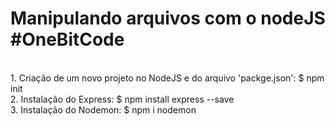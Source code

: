 # Manipulando arquivos com o nodeJS #OneBitCode
   <br>
1. Criação de um novo projeto no NodeJS e do arquivo 'packge.json': $ npm init
   <br>
2. Instalação do Express: $ npm install express --save
   <br>
3. Instalação do Nodemon: $ npm i nodemon
